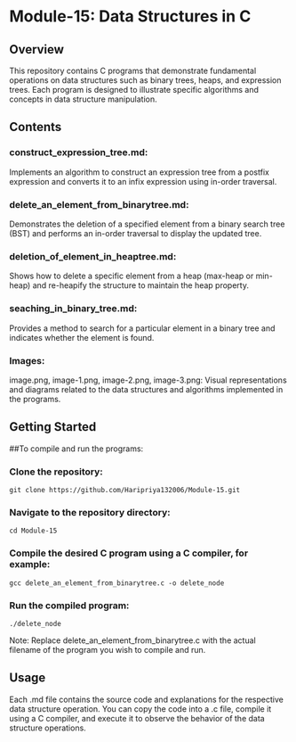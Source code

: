 # Module-15: Data Structures in C
## Overview
This repository contains C programs that demonstrate fundamental operations on data structures such as binary trees, heaps, and expression trees. Each program is designed to illustrate specific algorithms and concepts in data structure manipulation.

## Contents
### construct_expression_tree.md:
Implements an algorithm to construct an expression tree from a postfix expression and converts it to an infix expression using in-order traversal.

### delete_an_element_from_binarytree.md:
Demonstrates the deletion of a specified element from a binary search tree (BST) and performs an in-order traversal to display the updated tree.

### deletion_of_element_in_heaptree.md:
Shows how to delete a specific element from a heap (max-heap or min-heap) and re-heapify the structure to maintain the heap property.

### seaching_in_binary_tree.md:
Provides a method to search for a particular element in a binary tree and indicates whether the element is found.

### Images:

image.png, image-1.png, image-2.png, image-3.png: Visual representations and diagrams related to the data structures and algorithms implemented in the programs.

## Getting Started
##To compile and run the programs:

### Clone the repository:

```
git clone https://github.com/Haripriya132006/Module-15.git
```
### Navigate to the repository directory:
```
cd Module-15
```
### Compile the desired C program using a C compiler, for example:
```
gcc delete_an_element_from_binarytree.c -o delete_node
```
### Run the compiled program:

```
./delete_node
```
Note: Replace delete_an_element_from_binarytree.c with the actual filename of the program you wish to compile and run.

## Usage
Each .md file contains the source code and explanations for the respective data structure operation. You can copy the code into a .c file, compile it using a C compiler, and execute it to observe the behavior of the data structure operations.
